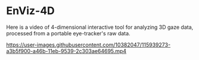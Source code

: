 # EnViz-4D
Here is a video of 4-dimensional interactive tool for analyzing 3D gaze data, processed from a portable eye-tracker's raw data. 


https://user-images.githubusercontent.com/10382047/115939273-a3b5f900-a46b-11eb-9539-2c303ae64695.mp4
